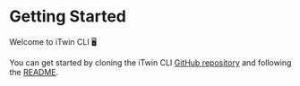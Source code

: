 # Getting Started

Welcome to iTwin CLI 🖥️

You can get started by cloning the iTwin CLI [GitHub repository](https://github.com/iTwin/itp/tree/public-itp
) and following the [README](https://github.com/iTwin/itp/tree/public-itp?tab=readme-ov-file#itwin-commandline-tool).
